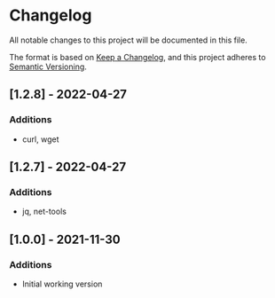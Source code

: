 # Changelog

All notable changes to this project will be documented in this file.

The format is based on [Keep a Changelog](https://keepachangelog.com/en/1.0.0/),
and this project adheres to [Semantic Versioning](https://semver.org/spec/v2.0.0.html).

## [1.2.8] - 2022-04-27

### Additions

- curl, wget

## [1.2.7] - 2022-04-27

### Additions

- jq, net-tools

## [1.0.0] - 2021-11-30

### Additions

- Initial working version